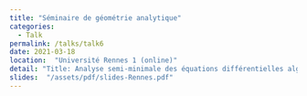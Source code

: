 ```yaml
---
title: "Séminaire de géométrie analytique"
categories:
  - Talk
permalink: /talks/talk6
date: 2021-03-18
location:  "Université Rennes 1 (online)"
detail: "Title: Analyse semi-minimale des équations différentielles algébriques"
slides:  "/assets/pdf/slides-Rennes.pdf"
---
```


